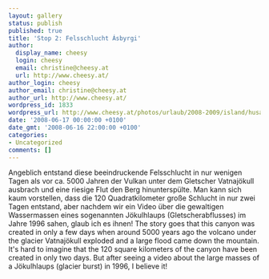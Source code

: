 ```yaml
---
layout: gallery
status: publish
published: true
title: 'Stop 2: Felsschlucht Ásbyrgi'
author:
  display_name: cheesy
  login: cheesy
  email: christine@cheesy.at
  url: http://www.cheesy.at/
author_login: cheesy
author_email: christine@cheesy.at
author_url: http://www.cheesy.at/
wordpress_id: 1833
wordpress_url: http://www.cheesy.at/photos/urlaub/2008-2009/island/husavik-egilsstadir/felsschlucht-asbyrgi/
date: '2008-06-17 00:00:00 +0100'
date_gmt: '2008-06-16 22:00:00 +0100'
categories:
- Uncategorized
comments: []
---
```

<!--:de-->Angeblich entstand diese beeindruckende Felsschlucht in nur wenigen Tagen als vor ca. 5000 Jahren der Vulkan unter dem Gletscher Vatnajökull ausbrach und eine riesige Flut den Berg hinunterspülte. Man kann sich kaum vorstellen, dass die 120 Quadratkilometer große Schlucht in nur zwei Tagen entstand, aber nachdem wir ein Video über die gewaltigen Wassermassen eines sogenannten Jökulhlaups (Gletscherabflusses) im Jahre 1996 sahen, glaub ich es ihnen!
<!--:--><!--:en-->The story goes that this canyon was created in only a few days when around 5000 years ago the volcano under the glacier Vatnajökull exploded and a large flood came down the mountain. It's hard to imagine that the 120 square kilometers of the canyon have been created in only two days. But after seeing a video about the large masses of a Jökulhlaups (glacier burst) in 1996, I believe it!
<!--:-->
